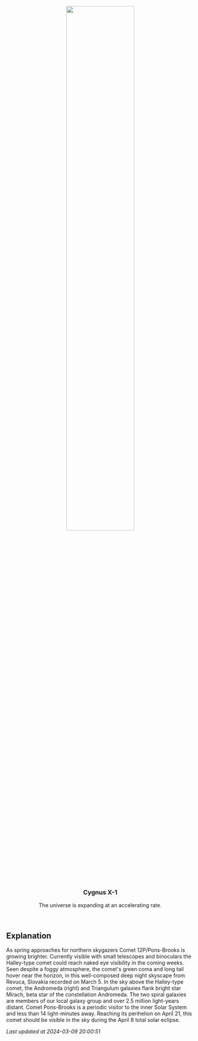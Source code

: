 <p align='center'>
    <img src='https://apod.nasa.gov/apod/image/2403/2024_03_05_Pons-Brooks_Revuca_1200px.png' width='60%' />
    <h3 align="center">Cygnus X-1</h3>
    <p align="center">The universe is expanding at an accelerating rate.</p>
</p>
<br/>

Explanation
--
As spring approaches for northern skygazers Comet 12P/Pons-Brooks is growing brighter. Currently visible with small telescopes and binoculars the Halley-type comet could reach naked eye visibility in the coming weeks. Seen despite a foggy atmosphere, the comet's green coma and long tail hover near the horizon, in this well-composed deep night skyscape from Revuca, Slovakia recorded on March 5. In the sky above the Halley-type comet, the Andromeda (right) and Triangulum galaxies flank bright star Mirach, beta star of the constellation Andromeda. The two spiral galaxies are members of our local galaxy group and over 2.5 million light-years distant. Comet Pons-Brooks is a periodic visitor to the inner Solar System and less than 14 light-minutes away. Reaching its perihelion on April 21, this comet should be visible in the sky during the April 8 total solar eclipse.


*Last updated at 2024-03-09 20:00:51*
